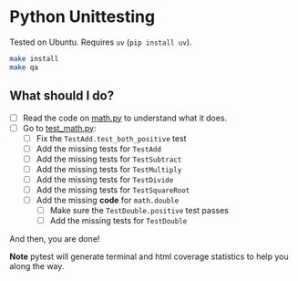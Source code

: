 # Python Unittesting

Tested on Ubuntu. Requires `uv` (`pip install uv`).

```bash
make install
make qa
```
## What should I do?

- [ ] Read the code on [math.py](src/pu/math.py) to understand what it does.
- [ ] Go to [test_math.py](tests/test_math.py):
    - [ ] Fix the `TestAdd.test_both_positive` test
    - [ ] Add the missing tests for `TestAdd`
    - [ ] Add the missing tests for `TestSubtract`
    - [ ] Add the missing tests for `TestMultiply`
    - [ ] Add the missing tests for `TestDivide`
    - [ ] Add the missing tests for `TestSquareRoot`
    - [ ] Add the missing **code** for `math.double`
        - [ ] Make sure the `TestDouble.positive` test passes
        - [ ] Add the missing tests for `TestDouble`

And then, you are done!

**Note** pytest will generate terminal and html coverage statistics to help you along the way.
